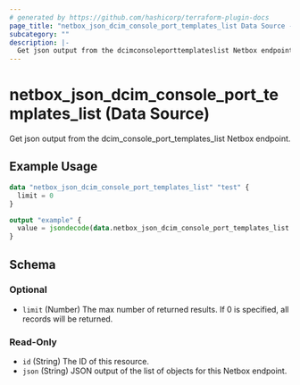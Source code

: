 ```yaml
---
# generated by https://github.com/hashicorp/terraform-plugin-docs
page_title: "netbox_json_dcim_console_port_templates_list Data Source - terraform-provider-netbox"
subcategory: ""
description: |-
  Get json output from the dcimconsoleporttemplateslist Netbox endpoint.
---
```


# netbox_json_dcim_console_port_templates_list (Data Source)

Get json output from the dcim_console_port_templates_list Netbox endpoint.

## Example Usage

```terraform
data "netbox_json_dcim_console_port_templates_list" "test" {
  limit = 0
}

output "example" {
  value = jsondecode(data.netbox_json_dcim_console_port_templates_list.test.json)
}
```

<!-- schema generated by tfplugindocs -->
## Schema

### Optional

- `limit` (Number) The max number of returned results. If 0 is specified, all records will be returned.

### Read-Only

- `id` (String) The ID of this resource.
- `json` (String) JSON output of the list of objects for this Netbox endpoint.


